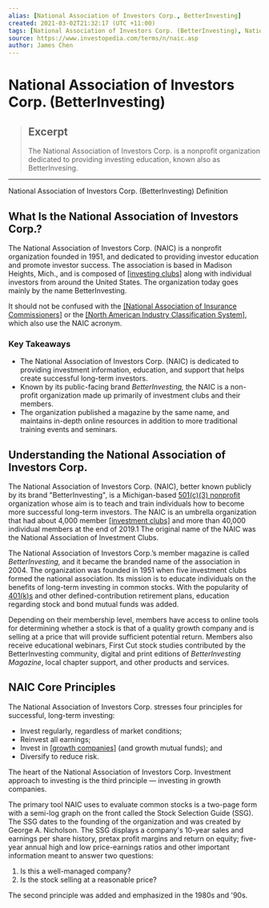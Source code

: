 ```yaml
---
alias: [National Association of Investors Corp., BetterInvesting]
created: 2021-03-02T21:32:17 (UTC +11:00)
tags: [National Association of Investors Corp. (BetterInvesting), National Association of Investors Corp. (BetterInvesting) Definition]
source: https://www.investopedia.com/terms/n/naic.asp
author: James Chen
---
```


# National Association of Investors Corp. (BetterInvesting)

> ## Excerpt
> The National Association of Investors Corp. is a nonprofit organization dedicated to providing investing education, known also as BetterInvesing.

---

National Association of Investors Corp. (BetterInvesting) Definition
## What Is the National Association of Investors Corp.?

The National Association of Investors Corp. (NAIC) is a nonprofit organization founded in 1951, and dedicated to providing investor education and promote investor success. The association is based in Madison Heights, Mich., and is composed of [[investing clubs]](https://www.investopedia.com/terms/i/investmentclub.asp) along with individual investors from around the United States. The organization today goes mainly by the name BetterInvesting.

It should not be confused with the [[National Association of Insurance Commissioners]](https://www.investopedia.com/terms/n/nainsurancec.asp) or the [[North American Industry Classification System]](https://www.investopedia.com/terms/n/naics.asp), which also use the NAIC acronym.

### Key Takeaways

-   The National Association of Investors Corp. (NAIC) is dedicated to providing investment information, education, and support that helps create successful long-term investors.
-   Known by its public-facing brand _BetterInvesting,_ the NAIC is a non-profit organization made up primarily of investment clubs and their members.
-   The organization published a magazine by the same name, and maintains in-depth online resources in addition to more traditional training events and seminars.

## Understanding the National Association of Investors Corp.

The National Association of Investors Corp. (NAIC), better known publicly by its brand "BetterInvesting", is a Michigan-based [501(c)(3) nonprofit](https://www.investopedia.com/terms/1/501c3-organizations.asp) organization whose aim is to teach and train individuals how to become more successful long-term investors. The NAIC is an umbrella organization that had about 4,000 member [[investment clubs]](https://www.investopedia.com/terms/i/investmentclub.asp) and more than 40,000 individual members at the end of 2019.1 The original name of the NAIC was the National Association of Investment Clubs.

The National Association of Investors Corp.’s member magazine is called _BetterInvesting,_ and it became the branded name of the association in 2004. The organization was founded in 1951 when five investment clubs formed the national association. Its mission is to educate individuals on the benefits of long-term investing in common stocks. With the popularity of [401(k)s](https://www.investopedia.com/401k-4689694) and other defined-contribution retirement plans, education regarding stock and bond mutual funds was added.

Depending on their membership level, members have access to online tools for determining whether a stock is that of a quality growth company and is selling at a price that will provide sufficient potential return. Members also receive educational webinars, First Cut stock studies contributed by the BetterInvesting community, digital and print editions of _BetterInvesting Magazine_, local chapter support, and other products and services.

## NAIC Core Principles

The National Association of Investors Corp. stresses four principles for successful, long-term investing:

-   Invest regularly, regardless of market conditions;
-   Reinvest all earnings;
-   Invest in [[growth companies]](https://www.investopedia.com/terms/g/growthcompany.asp) (and growth mutual funds); and
-   Diversify to reduce risk.

The heart of the National Association of Investors Corp. Investment approach to investing is the third principle — investing in growth companies.

The primary tool NAIC uses to evaluate common stocks is a two-page form with a semi-log graph on the front called the Stock Selection Guide (SSG). The SSG dates to the founding of the organization and was created by George A. Nicholson. The SSG displays a company's 10-year sales and earnings per share history, pretax profit margins and return on equity; five-year annual high and low price-earnings ratios and other important information meant to answer two questions:

1.  Is this a well-managed company?
2.  Is the stock selling at a reasonable price?

The second principle was added and emphasized in the 1980s and '90s.

